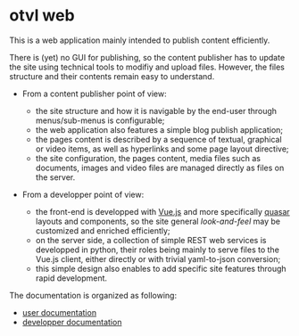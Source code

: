 # otvl web

This is a web application mainly intended to publish content efficiently.

There is (yet) no GUI for publishing, so the content publisher has to update the site
using technical tools to modifiy and upload files.
However, the files structure and their contents remain easy to understand.

- From a content publisher point of view:
  - the site structure and how it is navigable by the end-user through menus/sub-menus
    is configurable;
  - the web application also features a simple blog publish application;
  - the pages content is described by a sequence of textual, graphical or video items, as well
    as hyperlinks and some page layout directive;
  - the site configuration, the pages content,
    media files such as documents, images and video files
    are managed directly as files on the server.

- From a developper point of view:
  - the front-end is developped with
    [Vue.js](https://vuejs.org/)
    and more specifically
    [quasar](https://quasar.dev/)
    layouts and components,
    so the site general _look-and-feel_ may be customized and enriched efficiently;
  - on the server side, a collection of simple REST web services is developped in python,
    their roles being mainly to serve files to the Vue.js client, either directly or
    with trivial yaml-to-json conversion;
  - this simple design also enables to add specific site features through rapid development.

The documentation is organized as following:

- [user documentation](doc/user.md)
- [developper documentation](doc/developper.md)

